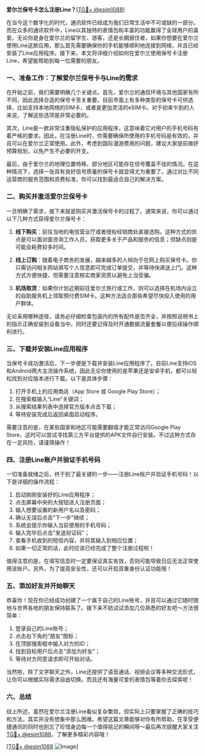 **爱尔兰保号卡怎么注册Line？**[[TG💪+ @esim1088](https://t.me/s/esim1088)]

在当今这个数字化的时代，通讯软件已经成为我们日常生活中不可或缺的一部分。而在众多的通讯软件中，Line以其独特的表情包和丰富的功能赢得了全球用户的喜爱。无论你是身在爱尔兰的留学生、游客，还是长期居住者，如果你想要在爱尔兰使用Line这款应用，那么首先需要确保你的手机能够顺利地连接到网络，并且已经安装了Line应用程序。接下来，本文将详细介绍如何在爱尔兰使用保号卡注册Line，希望能帮助到每一位需要的朋友。

### 一、准备工作：了解爱尔兰保号卡与Line的需求

在开始之前，我们需要明确几个关键点。首先，爱尔兰的通信环境与其他国家有所不同，因此选择合适的保号卡至关重要。目前市面上有多种类型的保号卡可供选择，比如支持本地网络的SIM卡，或者是更加灵活的eSIM卡。对于初来乍到的人来说，了解这些选项是非常必要的。

其次，Line是一款非常注重隐私保护的应用程序，这意味着它对用户的手机号码有着严格的要求。因此，在注册Line时，你需要确保所使用的手机号码是有效的，并且可以在爱尔兰正常使用。此外，考虑到国际漫游费用的问题，建议大家提前做好预算规划，以免产生不必要的开支。

最后，由于爱尔兰的地理位置特殊，部分地区可能存在信号覆盖不佳的情况。在这种情况下，选择一张具有良好信号质量的保号卡就显得尤为重要了。通过对比不同运营商的服务范围和资费标准，你可以找到最适合自己的解决方案。

### 二、购买并激活爱尔兰保号卡

一旦明确了需求，接下来就是购买并激活保号卡的过程了。通常来说，你可以通过以下几种方式获得爱尔兰保号卡：

1. **线下购买**：前往当地的电信营业厅或者授权经销商处直接选购。这种方式的优点是可以面对面咨询工作人员，获取更多关于产品和服务的信息；但缺点则是可能会耗费较多时间。
   
2. **线上订购**：随着电子商务的发展，越来越多的人倾向于在网上购买保号卡。你只需访问相关网站填写个人信息即可完成订单提交，并等待快递送上门。这种方式方便快捷，但需要注意核实商家资质以避免上当受骗。

3. **机场取货**：如果你计划近期前往爱尔兰旅行或工作，则可以选择在机场内设立的自助服务机上领取预付费SIM卡。这种方法适合那些希望尽快投入使用的用户群体。

无论采用哪种途径，请务必仔细检查包装内的所有配件是否齐全，并按照说明书上的指示正确安装到设备当中。同时还要记得及时开通数据流量套餐以便后续操作顺利进行。

### 三、下载并安装Line应用程序

当保号卡成功激活后，下一步便是下载并安装Line应用程序了。目前Line支持iOS和Android两大主流操作系统，因此无论你使用的是苹果还是安卓手机，都可以轻松找到对应版本进行下载。以下是具体步骤：

1. 打开手机上的应用商店（App Store 或 Google Play Store）；
2. 在搜索框输入“Line”关键词；
3. 从搜索结果列表中选择官方版本点击下载；
4. 等待安装完成后返回桌面启动程序。

需要注意的是，在某些国家和地区可能需要翻墙才能正常访问Google Play Store，这时可以尝试寻找第三方平台提供的APK文件自行安装。不过这种方式存在一定风险，请谨慎操作！

### 四、注册Line账户并验证手机号码

一切准备就绪之后，终于到了最关键的一步——注册Line账户并验证手机号码！以下是详细的操作流程：

1. 启动刚刚安装好的Line应用程序；
2. 点击屏幕中央的大按钮进入注册页面；
3. 输入想要设置的新用户名以及密码；
4. 确认无误后点击“下一步”继续；
5. 系统会提示你输入当前使用的手机号码；
6. 输入完毕后点击“发送验证码”；
7. 查看手机收到的短信内容，并将其输入到相应位置；
8. 如果一切正常的话，此时应该已经完成了整个注册过程啦！

值得注意的是，在填写信息时一定要保证真实有效，否则可能导致日后无法正常使用该账户。另外，为了提高安全性，还可以开启双重身份认证功能哦！

### 五、添加好友并开始聊天

恭喜你！现在你已经成功创建了一个属于自己的Line账号，并且可以通过它随时随地与世界各地的朋友保持联系了。接下来不妨试试添加几位熟悉的好友吧～方法很简单：

1. 登录自己的Line账号；
2. 点击右下角的“朋友”图标；
3. 在顶部搜索框中输入对方的ID；
4. 找到目标用户后点击“添加为好友”；
5. 等待对方同意请求即可开始对话。

当然啦，除了文字聊天之外，Line还提供了语音通话、视频会议等多种交流形式，让你可以根据实际需求自由切换。而且还有海量可爱的表情包等着你去探索呢！

### 六、总结

综上所述，虽然在爱尔兰注册Line看似复杂繁琐，但实际上只要掌握了正确的技巧和方法，其实并没有想象中那么困难。希望这篇文章能够对你有所帮助，在享受便捷通讯的同时也别忘了珍惜身边每一个值得铭记的瞬间呀～最后再次提醒大家关注[TG💪+ @esim1088](https://t.me/s/esim1088)，了解更多精彩内容哦！

[[TG💪+ @esim1088](https://t.me/s/esim1088) ![Image](https://i.postimg.cc/4NQfJmqS/Snipaste-2025-05-13-00-14-12.png)]